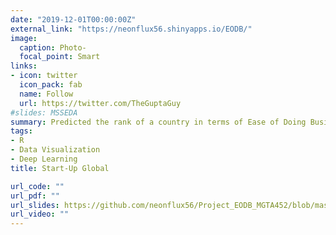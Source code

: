 ```yaml
---
date: "2019-12-01T00:00:00Z"
external_link: "https://neonflux56.shinyapps.io/EODB/"
image:
  caption: Photo-
  focal_point: Smart
links:
- icon: twitter
  icon_pack: fab
  name: Follow
  url: https://twitter.com/TheGuptaGuy
#slides: MSSEDA
summary: Predicted the rank of a country in terms of Ease of Doing Business(EODB) in 2019 using Deep Learning
tags:
- R
- Data Visualization
- Deep Learning
title: Start-Up Global

url_code: ""
url_pdf: ""
url_slides: https://github.com/neonflux56/Project_EODB_MGTA452/blob/master/EODB.pptx
url_video: ""
---
```

